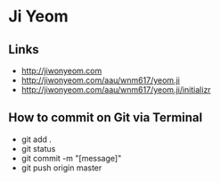 # Ji Yeom

## Links
- http://jiwonyeom.com
- http://jiwonyeom.com/aau/wnm617/yeom.ji
- http://jiwonyeom.com/aau/wnm617/yeom.ji/initializr

## How to commit on Git via Terminal
- git add .
- git status
- git commit -m "[message]"
- git push origin master